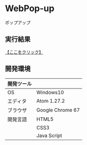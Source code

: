 # WebPop-up
ポップアップ

## 実行結果
[【ここをクリック】](https://xekid78.github.io/WebPop-up/)

## 開発環境
| 開発ツール |  |
|:-|:-|
| OS | Windows10 |
| エディタ | Atom 1.27.2 |
| ブラウザ | Google Chrome 67 |
| 開発言語 | HTML5 |
| | CSS3 |
| | Java Script |
